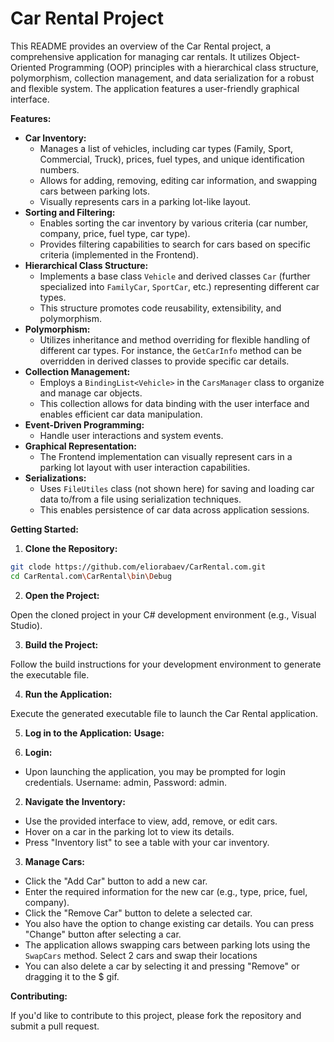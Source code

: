 # Car Rental Project

This README provides an overview of the Car Rental project, a comprehensive application for managing car rentals. It utilizes Object-Oriented Programming (OOP) principles with a hierarchical class structure, polymorphism, collection management, and data serialization for a robust and flexible system. The application features a user-friendly graphical interface.

**Features:**

* **Car Inventory:**
  - Manages a list of vehicles, including car types (Family, Sport, Commercial, Truck), prices, fuel types, and unique identification numbers.
  - Allows for adding, removing, editing car information, and swapping cars between parking lots.
  - Visually represents cars in a parking lot-like layout.
* **Sorting and Filtering:**
  - Enables sorting the car inventory by various criteria (car number, company, price, fuel type, car type).
  - Provides filtering capabilities to search for cars based on specific criteria (implemented in the Frontend).
* **Hierarchical Class Structure:**
  - Implements a base class `Vehicle` and derived classes `Car` (further specialized into `FamilyCar`, `SportCar`, etc.) representing different car types.
  - This structure promotes code reusability, extensibility, and polymorphism.
* **Polymorphism:**
  - Utilizes inheritance and method overriding for flexible handling of different car types. For instance, the `GetCarInfo` method can be overridden in derived classes to provide specific car details.
* **Collection Management:**
  - Employs a `BindingList<Vehicle>` in the `CarsManager` class to organize and manage car objects.
  - This collection allows for data binding with the user interface and enables efficient car data manipulation.
* **Event-Driven Programming:**
  - Handle user interactions and system events.
* **Graphical Representation:**
  - The Frontend implementation can visually represent cars in a parking lot layout with user interaction capabilities.
* **Serializations:**
  - Uses `FileUtiles` class (not shown here) for saving and loading car data to/from a file using serialization techniques.
  - This enables persistence of car data across application sessions.

**Getting Started:**

1. **Clone the Repository:**
  ``` bash
  git clode https://github.com/eliorabaev/CarRental.com.git
  cd CarRental.com\CarRental\bin\Debug
  ```
2. **Open the Project:**

Open the cloned project in your C# development environment (e.g., Visual Studio).

3. **Build the Project:**

Follow the build instructions for your development environment to generate the executable file.

4. **Run the Application:**

Execute the generated executable file to launch the Car Rental application.

5. **Log in to the Application:**
**Usage:**

1. **Login:**
- Upon launching the application, you may be prompted for login credentials. Username: admin, Password: admin.

2. **Navigate the Inventory:**
- Use the provided interface to view, add, remove, or edit cars.
- Hover on a car in the parking lot to view its details.
- Press "Inventory list" to see a table with your car inventory.

3. **Manage Cars:**
- Click the "Add Car" button to add a new car.
- Enter the required information for the new car (e.g., type, price, fuel, company).
- Click the "Remove Car" button to delete a selected car.
- You also have the option to change existing car details. You can press "Change" button after selecting a car.
- The application allows swapping cars between parking lots using the `SwapCars` method. Select 2 cars and swap their locations
- You can also delete a car by selecting it and pressing "Remove" or dragging it to the $ gif.

**Contributing:**

If you'd like to contribute to this project, please fork the repository and submit a pull request.

